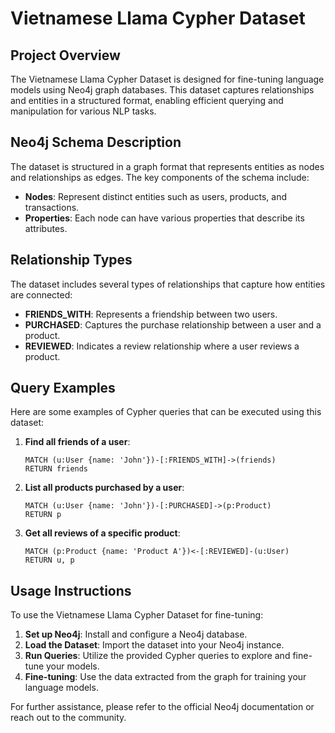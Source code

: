 # Vietnamese Llama Cypher Dataset

## Project Overview
The Vietnamese Llama Cypher Dataset is designed for fine-tuning language models using Neo4j graph databases. This dataset captures relationships and entities in a structured format, enabling efficient querying and manipulation for various NLP tasks.

## Neo4j Schema Description
The dataset is structured in a graph format that represents entities as nodes and relationships as edges. The key components of the schema include:

- **Nodes**: Represent distinct entities such as users, products, and transactions.
- **Properties**: Each node can have various properties that describe its attributes.

## Relationship Types
The dataset includes several types of relationships that capture how entities are connected:

- **FRIENDS_WITH**: Represents a friendship between two users.
- **PURCHASED**: Captures the purchase relationship between a user and a product.
- **REVIEWED**: Indicates a review relationship where a user reviews a product.

## Query Examples
Here are some examples of Cypher queries that can be executed using this dataset:

1. **Find all friends of a user**:
   ```cypher
   MATCH (u:User {name: 'John'})-[:FRIENDS_WITH]->(friends)
   RETURN friends
   ```

2. **List all products purchased by a user**:
   ```cypher
   MATCH (u:User {name: 'John'})-[:PURCHASED]->(p:Product)
   RETURN p
   ```

3. **Get all reviews of a specific product**:
   ```cypher
   MATCH (p:Product {name: 'Product A'})<-[:REVIEWED]-(u:User)
   RETURN u, p
   ```

## Usage Instructions
To use the Vietnamese Llama Cypher Dataset for fine-tuning:

1. **Set up Neo4j**: Install and configure a Neo4j database.
2. **Load the Dataset**: Import the dataset into your Neo4j instance.
3. **Run Queries**: Utilize the provided Cypher queries to explore and fine-tune your models.
4. **Fine-tuning**: Use the data extracted from the graph for training your language models.

For further assistance, please refer to the official Neo4j documentation or reach out to the community.

